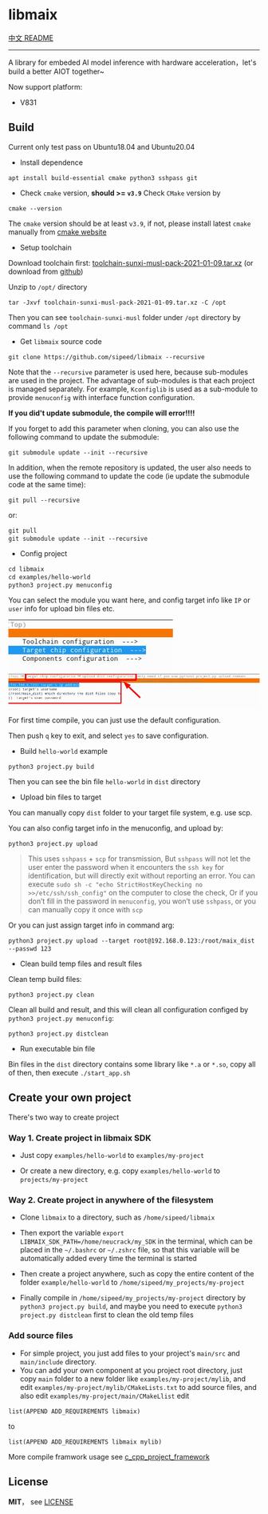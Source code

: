 libmaix
=========

[中文 README](README_ZH.md)

-----

A library for embeded AI model inference with hardware acceleration，let's build a better AIOT together~

Now support platform:

* V831


## Build


Current only test pass on Ubuntu18.04 and Ubuntu20.04

* Install dependence

```
apt install build-essential cmake python3 sshpass git
```

* Check `cmake` version, **should >= `v3.9`**
Check `CMake` version by 

```
cmake --version
```

The `cmake` version should be at least `v3.9`, if not, please install latest `cmake` manually from [cmake website](https://cmake.org/download/)

* Setup toolchain

Download toolchain first: [toolchain-sunxi-musl-pack-2021-01-09.tar.xz](https://api.dl.sipeed.com/shareURL/MAIX/SDK_MaixII/Toolchain) (or download from [github](https://github.com/sipeed/libmaix/releases/download/v0.1.0/toolchain-sunxi-musl-pack-2021-01-09.tar.xz))

Unzip to `/opt/` directory

```shell
tar -Jxvf toolchain-sunxi-musl-pack-2021-01-09.tar.xz -C /opt
```

Then you can see `toolchain-sunxi-musl` folder under `/opt` directory by command `ls /opt`

* Get `libmaix` source code

```
git clone https://github.com/sipeed/libmaix --recursive
```
Note that the `--recursive` parameter is used here, because sub-modules are used in the project. The advantage of sub-modules is that each project is managed separately. For example, `Kconfiglib` is used as a sub-module to provide `menuconfig` with interface function configuration.

**If you did't update submodule, the compile will error!!!!**

If you forget to add this parameter when cloning, you can also use the following command to update the submodule:
```
git submodule update --init --recursive
```
In addition, when the remote repository is updated, the user also needs to use the following command to update the code (ie update the submodule code at the same time):
```shell
git pull --recursive
```
or:
```
git pull
git submodule update --init --recursive
```


* Config project

```
cd libmaix
cd examples/hello-world
python3 project.py menuconfig
```

You can select the module you want here, and config target info like `IP` or `user` info for upload bin files etc.

![menuconfig](assets/image/menuconfig_1.jpg)
![menuconfig](assets/image/menuconfig_2.jpg)

For first time compile, you can just use the default configuration.

Then push `q` key to exit, and select `yes` to save configuration.


* Build `hello-world` example

```
python3 project.py build
```

Then you can see the bin file `hello-world` in `dist` directory

* Upload bin files to target

You can manually copy `dist` folder to your target file system, e.g. use scp.

You can also config target info in the menuconfig, and upload by:
```
python3 project.py upload
```
> This uses `sshpass` + `scp` for transmission,
> But `sshpass` will not let the user enter the password when it encounters the `ssh key` for identification, but will directly exit without reporting an error.
> You can execute `sudo sh -c "echo StrictHostKeyChecking no >>/etc/ssh/ssh_config"` on the computer to close the check,
> Or if you don’t fill in the password in `menuconfig`, you won’t use `sshpass`, or you can manually copy it once with `scp`

Or you can just assign target info in command arg:
```
python3 project.py upload --target root@192.168.0.123:/root/maix_dist --passwd 123
```

* Clean build temp files and result files

Clean temp build files:
```
python3 project.py clean
```

Clean all build and result, and this will clean all configuration configed by `python3 project.py menuconfig`:
```
python3 project.py distclean
```

* Run executable bin file

Bin files in the `dist` directory contains some library like `*.a` or `*.so`, copy all of then, then execute `./start_app.sh`


## Create your own project

There's two way to create project

### Way 1. Create project in libmaix SDK

* Just copy `examples/hello-world` to `examples/my-project`

* Or create a new directory, e.g. copy `examples/hello-world` to `projects/my-project`


### Way 2. Create project in anywhere of the filesystem

* Clone `libmaix` to a directory, such as `/home/sipeed/libmaix`

* Then export the variable `export LIBMAIX_SDK_PATH=/home/neucrack/my_SDK` in the terminal, which can be placed in the `~/.bashrc` or `~/.zshrc` file, so that this variable will be automatically added every time the terminal is started

* Then create a project anywhere, such as copy the entire content of the folder `example/hello-world` to `/home/sipeed/my_projects/my-project`

* Finally compile in `/home/sipeed/my_projects/my-project` directory by `python3 project.py build`, and maybe you need to execute `python3 project.py distclean` first to clean the old temp files


### Add source files

* For simple project, you just add files to your project's `main/src` and `main/include` directory.
* You can add your own component at you project root directory, just copy `main` folder to a new folder like `examples/my-project/mylib`, and edit `examples/my-project/mylib/CMakeLists.txt` to add source files, and also edit `examples/my-project/main/CMakeLlist` edit
```
list(APPEND ADD_REQUIREMENTS libmaix)
```
to
```
list(APPEND ADD_REQUIREMENTS libmaix mylib)
```

More compile framwork usage see [c_cpp_project_framework](https://github.com/Neutree/c_cpp_project_framework)



## License

**MIT**， see [LICENSE](./LICENSE)

